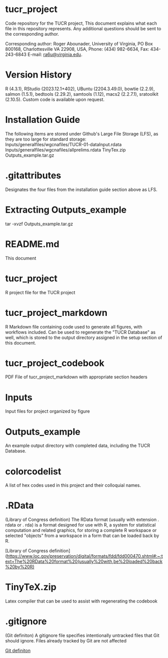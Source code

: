 # tucr_project
Code repository for the TUCR project, This document explains what each file in this repository represents. Any additional questions should be sent to the corresponding author.

Corresponding author: Roger Abounader, University of Virginia, PO Box 800168, 
Charlottesville VA 22908, USA, Phone: (434) 982-6634, Fax: 434-243-6843 
E-mail: ra6u@virginia.edu.  

# Version History
R (4.3.1), RStudio (2023.12.1+402), UBuntu (2204.3.49.0), bowtie (2.2.9), salmon (1.5.1), bedtools (2.29.2), samtools (1.12), macs2 (2.2.7.1), sratoolkit (2.10.5). Custom code is available upon request.

# Installation Guide

The following items are stored under Github's Large File Storage (LFS), as they are too large for standard storage:
Inputs/generalfiles/wgcnafiles/TUCR-01-dataInput.rdata
Inputs/generalfiles/wgcnafiles/allprelims.rdata
TinyTex.zip
Outputs_example.tar.gz

# .gitattributes

Designates the four files from the installation guide section above as LFS.

# Extracting Outputs_example
tar -xvzf Outputs_example.tar.gz 

# README.md

This document

# tucr_project
R project file for the TUCR project

# tucr_project_markdown

R Markdown file containing code used to generate all figures, with workflows included. Can be used to regenerate the "TUCR Database" as well, which is stored to the output directory assigned in the setup section of this document.

# tucr_project_codebook

PDF File of tucr_project_markdown with appropriate section headers

# Inputs 

Input files for project organized by figure

# Outputs_example

An example output directory with completed data, including the TUCR Database.

# colorcodelist

A list of hex codes used in this project and their colloquial names.

# .RData

(Library of Congress definition) The RData format (usually with extension . rdata or . rda) is a format designed for use with R, a system for statistical computation and related graphics, for storing a complete R workspace or selected "objects" from a workspace in a form that can be loaded back by R.

[Library of Congress definition](https://www.loc.gov/preservation/digital/formats/fdd/fdd000470.shtml#:~:text=The%20RData%20format%20(usually%20with,be%20loaded%20back%20by%20R)

# TinyTeX.zip

Latex compiler that can be used to assist with regenerating the codebook



# .gitignore

(Git definiton) A gitignore file specifies intentionally untracked files that Git should ignore. Files already tracked by Git are not affected

[Git definiton](https://git-scm.com/docs/gitignore)

